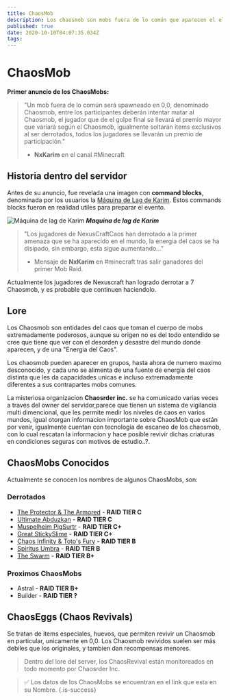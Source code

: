 ```yaml
---
title: ChaosMob
description: Los chaosmob son mobs fuera de lo común que aparecen el el centro del mundo, si los derrotas, puedes llevarte premios
published: true
date: 2020-10-10T04:07:35.034Z
tags: 
---
```


# ChaosMob
**Primer anuncio de los ChaosMobs:**
> "Un mob fuera de lo común será spawneado en 0,0, denominado Chaosmob, entre los participantes deberán intentar matar al Chaosmob, el jugador que de el golpe final se llevará el premio mayor que variará según el Chaosmob, igualmente soltarán items exclusivos al ser derrotados, todos los jugadores se llevarán un premio de participación."
> - **NxKarim** en el canal #Minecraft


## Historia dentro del servidor
Antes de su anuncio, fue revelada una imagen con **command blocks**, denominada por los usuarios la [Máquina de Lag de Karim](/maquina_de_lag_de_karim). Estos commands blocks fueron en realidad utiles para preparar el evento.

![Máquina de lag de Karim](https://cdn.discordapp.com/attachments/556529167529803776/592163412956545024/2019-06-22_20.24.59.png) ***Maquina de lag de Karim***

> "Los jugadores de NexusCraftCaos han derrotado a la primer amenaza que se ha aparecido en el mundo, la energia del caos se ha disipado, sin embargo, esta sigue aumentando..."
> - Mensaje de **NxKarim** en #minecraft tras salir ganadores del primer Mob Raid. 

Actualmente los jugadores de Nexuscraft han logrado derrotar a 7 Chaosmob, y es probable que continuen haciendolo.

## Lore

Los Chaosmob son entidades del caos que toman el cuerpo de mobs extremadamente poderosos, aunque su origen no es del todo entendido se cree que tiene que ver con el desorden y desastre del mundo donde aparecen, y de una "Energia del Caos".

Los chaosmob pueden aparecer en grupos, hasta ahora de numero maximo desconocido, y cada uno se alimenta de una fuente de energia del caos distinta que les da capacidades unicas e incluso extremadamente diferentes a sus contrapartes mobs comunes.

La misteriosa organizacion **Chaosrder inc.** se ha comunicado varias veces a través del owner del servidor,parece que tienen un sistema de vigilancia multi dimencional, que les permite medir los niveles de caos en varios mundos, igual otorgan informacion importante sobre ChaosMob que están por venir, igualmente cuentan con tecnologia de escaneo de los chaosmob, con lo cual rescatan la informacion y hace posible revivir dichas criaturas en condiciones seguras con motivos de estudio..?.

## ChaosMobs Conocidos
Actualmente se conocen los nombres  de algunos ChaosMobs, son:
### Derrotados
- [The Protector & The Armored](./protector_armored) - **RAID TIER C**
- [Ultimate Abduzkan](/abduzkan#ultimate-abduzkan) - **RAID TIER C**
- [Muspelheim PigSurtr](./pigsurtr) - **RAID TIER C+**
- [Great StickySlime](./stickyslime) - **RAID TIER C+**
- [Chaos Infinity & Toto's Fury](./ChaosToto) - **RAID TIER B**
- [Spiritus Umbra](./ChaosUmbra) - **RAID TIER B**
- [The Swarm](./ChaosSwarm) - **RAID TIER B+**
### Proximos ChaosMobs
- Astral - **RAID TIER B+**
- Builder - **RAID TIER ?**

## ChaosEggs (Chaos Revivals)
Se tratan de items especiales, huevos, que permiten revivir un Chaosmob en particular, unicamente en 0,0.
Los Chaosmob revividos suelen ser más debiles que los originales, y tambien dan recompensas menores.
>Dentro del lore del server, los ChaosRevival están monitoreados en todo momento por Chaosrder Inc.


> :white_check_mark: Los datos de los ChaosMobs se encuentran en el link que esta en su Nombre.
{.is-success}